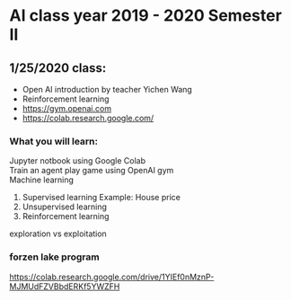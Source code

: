 # AI class year 2019 - 2020 Semester II

## 1/25/2020 class:

* Open AI introduction by teacher Yichen Wang
* Reinforcement learning
* https://gym.openai.com
* https://colab.research.google.com/

### What you will learn:
Jupyter notbook using Google Colab  
Train an agent play game using OpenAI gym  
Machine learning
1. Supervised learning
Example: House price
2. Unsupervised learning
3. Reinforcement learning  

exploration vs exploitation

### forzen lake program
https://colab.research.google.com/drive/1YIEf0nMznP-MJMUdFZVBbdERKf5YWZFH

